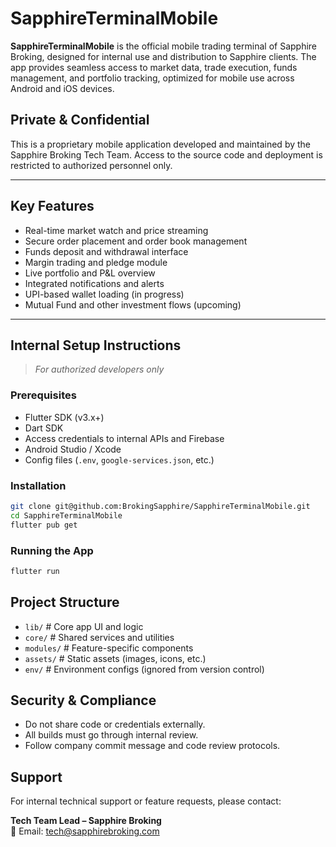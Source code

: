 # SapphireTerminalMobile

**SapphireTerminalMobile** is the official mobile trading terminal of Sapphire Broking, designed for internal use and distribution to Sapphire clients. The app provides seamless access to market data, trade execution, funds management, and portfolio tracking, optimized for mobile use across Android and iOS devices.

## Private & Confidential

This is a proprietary mobile application developed and maintained by the Sapphire Broking Tech Team. Access to the source code and deployment is restricted to authorized personnel only.

---

## Key Features

- Real-time market watch and price streaming
- Secure order placement and order book management
- Funds deposit and withdrawal interface
- Margin trading and pledge module
- Live portfolio and P&L overview
- Integrated notifications and alerts
- UPI-based wallet loading (in progress)
- Mutual Fund and other investment flows (upcoming)

---

## Internal Setup Instructions

> _For authorized developers only_

### Prerequisites

- Flutter SDK (v3.x+)
- Dart SDK
- Access credentials to internal APIs and Firebase
- Android Studio / Xcode
- Config files (`.env`, `google-services.json`, etc.)

### Installation

```bash
git clone git@github.com:BrokingSapphire/SapphireTerminalMobile.git
cd SapphireTerminalMobile
flutter pub get
```

### Running the App

```bash
flutter run
```


## Project Structure

- `lib/`           # Core app UI and logic
- `core/`          # Shared services and utilities
- `modules/`       # Feature-specific components
- `assets/`        # Static assets (images, icons, etc.)
- `env/`           # Environment configs (ignored from version control)


## Security & Compliance

- Do not share code or credentials externally.
- All builds must go through internal review.
- Follow company commit message and code review protocols.

## Support

For internal technical support or feature requests, please contact:

**Tech Team Lead – Sapphire Broking**  
📧 Email: tech@sapphirebroking.com
